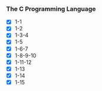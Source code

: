 ### The C Programming Language

- [x] 1-1
- [x] 1-2
- [x] 1-3-4
- [x] 1-5
- [x] 1-6-7
- [x] 1-8-9-10
- [x] 1-11-12
- [x] 1-13
- [x] 1-14
- [x] 1-15
